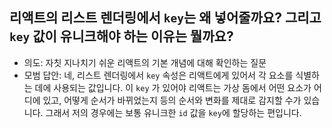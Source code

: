 ## 리액트의 리스트 렌더링에서 `key`는 왜 넣어줄까요? 그리고 `key` 값이 유니크해야 하는 이유는 뭘까요?

- 의도: 자칫 지나치기 쉬운 리액트의 기본 개념에 대해 확인하는 질문
- 모범 답안: 네, 리스트 렌더링에서 `key` 속성은 리액트에게 있어서 각 요소를 식별하는 데에 사용되는 값입니다. 이 `key` 가 있어야 리액트는 가상 돔에서 어떤 요소가 어디에 있고, 어떻게 순서가 바뀌었는지 등의 순서와 변화를 제대로 감지할 수가 있습니다. 그래서 저의 경우에는 보통 유니크한 `id` 값을 `key`에 할당하는 편입니다.
